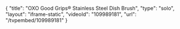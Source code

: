 {
    "title": "OXO Good Grips&reg; Stainless Steel Dish Brush",
    "type": "solo",
    "layout": "iframe-static",
    "videoId": "109989181",
    "url": "\/tvpembed\/109989181"
}